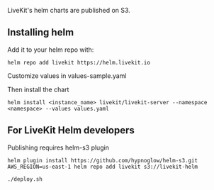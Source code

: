 
LiveKit's helm charts are published on S3.

## Installing helm

Add it to your helm repo with:

```shell
helm repo add livekit https://helm.livekit.io
```

Customize values in values-sample.yaml

Then install the chart

```shell
helm install <instance_name> livekit/livekit-server --namespace <namespace> --values values.yaml
```

## For LiveKit Helm developers

Publishing requires helm-s3 plugin

```shell
helm plugin install https://github.com/hypnoglow/helm-s3.git
AWS_REGION=us-east-1 helm repo add livekit s3://livekit-helm

./deploy.sh
```
